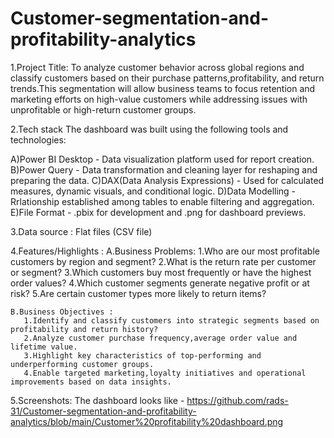 # Customer-segmentation-and-profitability-analytics

1.Project Title:
    To analyze customer behavior across global regions and classify customers based on their purchase patterns,profitability, and return trends.This segmentation will allow business teams 
    to focus retention and marketing efforts on high-value customers while addressing issues with unprofitable or high-return customer groups.

2.Tech stack
The dashboard was built using the following tools and technologies:

A)Power BI Desktop - Data visualization platform used for report creation. 
B)Power Query - Data transformation and cleaning layer for reshaping and preparing the data. 
C)DAX(Data Analysis Expressions) - Used for calculated measures, dynamic visuals, and conditional logic.
D)Data Modelling - Rrlationship established among tables to enable filtering and aggregation. 
E)File Format - .pbix for development and .png for dashboard previews.



3.Data source : Flat files (CSV file)

4.Features/Highlights :
     A.Business Problems:
       1.Who are our most profitable customers by region and segment?
       2.What is the return rate per customer or segment?
       3.Which customers buy most frequently or have the highest order values?
       4.Which customer segments generate negative profit or at risk?
       5.Are certain customer types more likely to return items?
       
    B.Business Objectives :
       1.Identify and classify customers into strategic segments based on profitability and return history?
       2.Analyze customer purchase frequency,average order value and lifetime value.
       3.Highlight key characteristics of top-performing and underperforming customer groups.
       4.Enable targeted marketing,loyalty initiatives and operational improvements based on data insights.

5.Screenshots:
   The dashboard looks like - https://github.com/rads-31/Customer-segmentation-and-profitability-analytics/blob/main/Customer%20profitability%20dashboard.png
   
